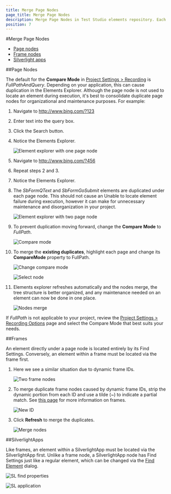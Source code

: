 ```yaml
---
title: Merge Page Nodes
page_title: Merge Page Nodes
description: Merge Page Nodes in Test Studio elements repository. Each time I start a recording session I get a new element recorded for the same control under different page node in the elements explorer. The element uses the same find expression, but the page URL differs as it has dynamically generated part. How can I reuse the same recorded element
position: 7
---
```

#Merge Page Nodes

* <a href="/knowledge-base/project-configuration-kb/merge-page-nodes#page-nodes">Page nodes</a>
* <a href="/knowledge-base/project-configuration-kb/merge-page-nodes#frames">Frame nodes</a>
* <a href="/knowledge-base/project-configuration-kb/merge-page-nodes#silverlightapps">Silverlight apps</a>

##Page Nodes

The default for the **Compare Mode** in <a href="/features/project-settings/recording-options" target="_blank">Project Settings > Recording</a> is *FullPathAndQuery*. Depending on your application, this can cause duplication in the Elements Explorer. Although the page node is not used to locate an element during execution, it's best to consolidate duplicate page nodes for organizational and maintenance purposes. For example:

1. Navigate to http://www.bing.com/?123

2. Enter text into the query box.

3. Click the Search button.

4. Notice the Elements Explorer.

	![Element explorer with one page node][1]

5. Navigate to http://www.bing.com/?456

6. Repeat steps 2 and 3.

7. Notice the Elements Explorer.

8. The *SbFormQText* and *SbFormGoSubmit* elements are duplicated under each page node. This should not cause an Unable to locate element failure during execution, however it can make for unnecessary maintenance and disorganization in your project.

	![Element explorer with two page node][2]

9. To prevent duplication moving forward, change the **Compare Mode** to *FullPath*.

	![Compare mode][3]

10. To merge the **existing duplicates**, highlight each page and change its **CompareMode** property to FullPath.

	![Change compare mode][4]

	![Select node][5]

11. Elements explorer refreshes automatically and the nodes merge, the tree structure is better organized, and any maintenance needed on an element can now be done in one place.

	![Nodes merge][6]


If *FullPath* is not applicable to your project, review the <a href="/features/project-settings/recording-options" target="_blank">Project Settings > Recording Options</a> page and select the Compare Mode that best suits your needs.

##Frames

An element directly under a page node is located entirely by its Find Settings. Conversely, an element within a frame must be located via the frame first.

1. Here we see a similar situation due to dynamic frame IDs.

	![Two frame nodes][7]

2. To merge duplicate frame nodes caused by dynamic frame IDs, strip the dynamic portion from each ID and use a tilde (~) to indicate a partial match. See <a href="/getting-started/test-recording/Frames" target="_blank">this page</a> for more information on frames.

	![New ID][8]

3. Click **Refresh** to merge the duplicates.

	![Merge nodes][9]

##SilverlightApps

Like frames, an element within a SilverlightApp must be located via the SilverlightApp first. Unlike a frame node, a SilverlightApp node has Find Settings just like a regular element, which can be changed via the <a href="/features/elements-explorer/find-element" target="_blank">Find Element</a> dialog.

![SL find properties][10]

![SL application][11]

[1]: /img/knowledge-base/project-configuration-kb/merge-page-nodes/fig1.png
[2]: /img/knowledge-base/project-configuration-kb/merge-page-nodes/fig2.png
[3]: /img/knowledge-base/project-configuration-kb/merge-page-nodes/fig3.png
[4]: /img/knowledge-base/project-configuration-kb/merge-page-nodes/fig4.png
[5]: /img/knowledge-base/project-configuration-kb/merge-page-nodes/fig5.png
[6]: /img/knowledge-base/project-configuration-kb/merge-page-nodes/fig6.png
[7]: /img/knowledge-base/project-configuration-kb/merge-page-nodes/fig7.png
[8]: /img/knowledge-base/project-configuration-kb/merge-page-nodes/fig8.png
[9]: /img/knowledge-base/project-configuration-kb/merge-page-nodes/fig9.png
[10]: /img/knowledge-base/project-configuration-kb/merge-page-nodes/fig10.png
[11]: /img/knowledge-base/project-configuration-kb/merge-page-nodes/fig11.png
